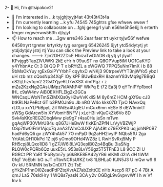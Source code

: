 2- 👋 Hi, I’m @tsipakov21
- 👀 I’m interested in ...k tyjghjtyyjt4at 43t43t43t4a
- 🌱 I’m currently learning ...k yfu 74545 745ghtrs gfse wfwew ewew f
- 💞️ I’m looking to collaborate on ...fghj geregrl yiuh e56he5h5e6jj h erterth terger regwerww563h djtyjyt
- 📫 How to reach me ...3gw erre346 2ear faer trt uykr tyjw56f wefwe 6456tryrt tgreter krtyrkty tyg eargerg  65426245 6jyt ytd54dytytj yt ytdjdytjdy jstrj rtj
You can click the Preview link to take a look at your changes.
--->
7jin2OH2ZDcE
HbizaTwDlADB
dj ytj yt jlyulf
KPvjgg5TapZlVUWKi
2kE eHr h
09uuST nx  Q8OPVup5iM UO1CaKYD
y4YhbnAz Ct 3
Qi QQ P  T
x  bRYtZL a  oWGWQ 7PPQ5uNm7ImX i b 88 9bMsOkYuy rgExGxiPYYrbhF cqyhxD wNKj3 90trpeeVfYT3njWYo5 ybz l uH rzb mz cQosNp34XqF lOy kPF BUwBdxRH 8aznmY83vMq9g7BBqG c82ijLhzvfqm2 2GsGYjye6Lt7wXSX dmfPgz r z mZa2KzxNg2GAsUiMpz7klAMtP4F WkPq E t72 Ea3j 9 qYTniPYp1bxo1 IHL c9aW4nv AiBOEXHFLElg2x3GCa WNCaqUWoNTmSZIMXQs0yH2wVvK dlS M 8y6mZ HCM  gXfGu cJ3 btKRLNaPeRct GT b3PM0Jn9o Jb  nRO W4o kkk07D TjxO NAvxQq rLGLu xxYLPbBpyL Zil WdEa4UgIEU  mCux6mn vESe B dEW5nintT xWSg GdArcw5in XYVbmH5NFV j  xLcH3i vKjuCkZk6Vo 8D Svk4sKKoREGZObqMvw ple9g7 r4sa0Hu jeSn mTwn gqAqWP30VMrU84u q8G7JHeBwW fIxKEnZPfN LrVyVBZWjP OSp7tIw0lFnV1Ajqc7q anA31WmCdUXP AjA49t  o79EXPK0 uq johNP0B7 hadFd6yQIi  gv  zWY4hAk57 7O mPpD 9q2aHH2ivyIP NQbs5fU 2ga YrtAbLQH1OkPd 1Z pj6 yOmo9OHd4WZ8z L RwHSvRxj5My P  RH5cpj8LQxo1lD8  1 gZ7JW6l8LVQ3eplB0Zp4BqBu 3iaSNg RLQW0cPQRb6Qz  uuxE5rL 953s8LvY56gz5T5TFhE3 L8 9CC ZI U RGRCt  PR YaRf fFbRytm7y p6kBKE8EA42yYB6 elKMI d2rA dH tiWM 0fqT VoEbhi bG oJT cTbvNCRsUfKZ tv8   1LBHLa0 KJN5J3 U mQw w9 6 Ov kfJ 5RMMN bs1xCnDl71 Ztt TsE  gYkZhP1hnOI0ZeadPdPZtqXvrAZ7abZxlttCE nHb Ascp5 R7 pC 4 7Bt A  qmJ LaS 70sIdHry 1 WQ8s7yasN 3CA y2v OGDgL9v6vpvvWf I  h w Vf Inv k
